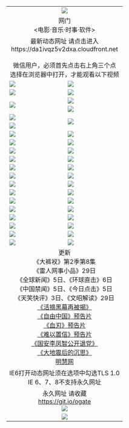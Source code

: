 ﻿<table>
  <tr></tr>
  <tr><td colspan=2 align=center><img src="https://cloud.githubusercontent.com/assets/11880933/13434984/f430fae2-e012-11e5-814f-c2df1e82b247.jpg" /></td></tr>
  <tr><td colspan=2 align=center>网门<br><电影·音乐·时事·软件></td></tr>
  <tr><td colspan=2 align=center>最新动态网址 请点击进入
<br>https://da1ivqz5v2dxa.cloudfront.net
      <br><br>微信用户，必须首先点击右上角三个点<br>选择在浏览器中打开，才能观看以下视频</td>
  </tr>
  <tr>
    <td><a href="https://da1ivqz5v2dxa.cloudfront.net/ogNice.aspx" target="_blank"><img src="https://da1ivqz5v2dxa.cloudfront.net/Up/0WCYY.jpg" /></a></td>
    <td><a href="https://da1ivqz5v2dxa.cloudfront.net/onCO.aspx?ob=600%E4%BA%8B%E7%89%A9&op=%E5%A2%9E%E5%88%A0%E6%94%B9&args=WH1~%23%E7%B1%BB%E5%9E%8B6%E6%96%B0%E9%97%BB%7c%23%E7%B1%BB%E5%9E%8B6%E8%AF%84%E8%AE%BA&mode=" target="_blank"><img src="https://da1ivqz5v2dxa.cloudfront.net/Up/0WZTT.jpg" /></a></td> 
  </tr>
  <tr>
    <td><a href="https://da1ivqz5v2dxa.cloudfront.net/ogDY.aspx" target="_blank"><img src="https://da1ivqz5v2dxa.cloudfront.net/Up/0FK.jpg" /></a></td>
    <td><a href="https://da1ivqz5v2dxa.cloudfront.net/ogST.aspx" target="_blank"><img src="https://da1ivqz5v2dxa.cloudfront.net/Up/0ST.jpg" /></a></td> 
  </tr>
  <tr>
    <td rowspan=2><a href="https://da1ivqz5v2dxa.cloudfront.net/ogUP.aspx?name=11DKC.mp4&count=T:2,2:8,1:16&from=github" target="_blank"><img src="https://da1ivqz5v2dxa.cloudfront.net/Up/11DKC1.jpg" /></a></td> 
    <td><div><a href="https://da1ivqz5v2dxa.cloudfront.net/ogUP.aspx?name=LRWS.mp4&count=7B:8,6B:44,5A:10,5B:35,4A:14,4B:19,3A:10,3B:26,2A:16,2B:21,1A:23,1B:29&current=7B:8" target="_blank"><img src="https://da1ivqz5v2dxa.cloudfront.net/Up/LRWS.jpg" /></a></td>
   </tr>
  <tr>
    <td><a href="https://da1ivqz5v2dxa.cloudfront.net/ogNiceVedio.aspx" target="_blank"><img src="https://da1ivqz5v2dxa.cloudfront.net/Up/TGKDY.jpg" /></a></td>
  </tr>
  <tr>
    <td><a href="https://da1ivqz5v2dxa.cloudfront.net/ogUP.aspx?name=JQR.mp4&count=2" target="_blank"><img src="https://da1ivqz5v2dxa.cloudfront.net/Up/JQR.jpg" /></a></td>   
    <td rowspan=2><a href="https://da1ivqz5v2dxa.cloudfront.net/ogUP.aspx?name=JP.mp4&count=9" target="_blank"><img src="https://da1ivqz5v2dxa.cloudfront.net/Up/JP.jpg" /></td>
  </tr>
  <tr>
    <td><a href="https://da1ivqz5v2dxa.cloudfront.net/ogUP.aspx?name=WH.mp4" target="_blank"><img src="https://da1ivqz5v2dxa.cloudfront.net/Up/WH.jpg" /></a></td>
  </tr>
  <tr>
    <td><a href="https://da1ivqz5v2dxa.cloudfront.net/ogUP.aspx?name=SSZJ.mp4&count=SP:6,480P:9" target="_blank"><img src="https://da1ivqz5v2dxa.cloudfront.net/Up/SSZJ.jpg" /></a></td>
    <td><a href="https://da1ivqz5v2dxa.cloudfront.net/ogUP.aspx?name=ZY.mp4&count=2015:16" target="_blank"><img src="https://da1ivqz5v2dxa.cloudfront.net/Up/ZY.jpg" /></a</td>
  </tr>
  <tr>
    <td><a href="https://da1ivqz5v2dxa.cloudfront.net/ogUP.aspx?name=XTFY.mp4&count=B:2,A:24" target="_blank"><img src="https://da1ivqz5v2dxa.cloudfront.net/Up/XTFY.jpg" /></a></td>
    <td><a href="https://da1ivqz5v2dxa.cloudfront.net/ogUP.aspx?name=1XQK.mp4&count=13" target="_blank"><img src="https://da1ivqz5v2dxa.cloudfront.net/Up/1XQK.jpg" /></a</td>
  </tr>
  <tr>
    <td><a href="https://da1ivqz5v2dxa.cloudfront.net/ogUP.aspx?name=1LYF.mp4&count=2" target="_blank"><img src="https://da1ivqz5v2dxa.cloudfront.net/Up/1LYF0.jpg" /></a></td>
    <td><a href="https://da1ivqz5v2dxa.cloudfront.net/ogUP.aspx?name=1ZGC.mp4&count=6" target="_blank"><img src="https://da1ivqz5v2dxa.cloudfront.net/Up/1ZGC0.jpg" /></a></td>
  </tr>
  <tr>
    <td><a href="https://da1ivqz5v2dxa.cloudfront.net/ogUP.aspx?name=1ZKM.mp4&count=3&current=3" target="_blank"><img src="https://da1ivqz5v2dxa.cloudfront.net/Up/1ZKM0.jpg" /></a></td>  
    <td><a href="https://da1ivqz5v2dxa.cloudfront.net/ogUP.aspx?name=1WWY.mp4&count=6&current=6" target="_blank"><img src="https://da1ivqz5v2dxa.cloudfront.net/Up/1WWY0.jpg" /></a></td>
  </tr>
  <tr>
    <td><a href="https://da1ivqz5v2dxa.cloudfront.net/ogUP.aspx?name=10JGY.mp4&count=3" target="_blank"><img src="https://da1ivqz5v2dxa.cloudfront.net/Up/10JGY0.jpg" /></a></td>
    <td><a href="https://da1ivqz5v2dxa.cloudfront.net/ogUP.aspx?name=10CYS.mp4&count=2" target="_blank"><img src="https://da1ivqz5v2dxa.cloudfront.net/Up/10CYS0.jpg" /></a></td>
  </tr>
  <tr>
    <td><a href="https://da1ivqz5v2dxa.cloudfront.net/ogUP.aspx?name=4SQQ.mp4&count=201603:5,201602:20,201601:21&current=201603:5" target="_blank"><img src="https://da1ivqz5v2dxa.cloudfront.net/Up/4SQQ0.jpg"/></a></td>
    <td><a href="https://da1ivqz5v2dxa.cloudfront.net/ogUP.aspx?name=4SHQ.mp4&count=201603:6,201602:27,201601:28&current=201603:6" target="_blank"><img src="https://da1ivqz5v2dxa.cloudfront.net/Up/4SHQ0.jpg"/></a></td>
  </tr>
  <tr>
    <td><a href="https://da1ivqz5v2dxa.cloudfront.net/ogUP.aspx?name=4SZG.mp4&count=201603:5,201602:21,201601:23&current=201603:5" target="_blank"><img src="https://da1ivqz5v2dxa.cloudfront.net/Up/4SZG0.jpg"/></a></td>
    <td><a href="https://da1ivqz5v2dxa.cloudfront.net/ogUP.aspx?name=4SDJ.mp4&count=201603A:5,201603B:4,201602A:24,201602B:7,201601A:48,201601B:6&current=201603A:5" target="_blank"><img src="https://da1ivqz5v2dxa.cloudfront.net/Up/4SDJ0.jpg"/></a></td>
  </tr>
  <tr>
    <td><a href="https://da1ivqz5v2dxa.cloudfront.net/ogUP.aspx?name=4CTX.mp4&count=201603:1,201602:3,201601:4&current=201603:1" target="_blank"><img src="https://da1ivqz5v2dxa.cloudfront.net/Up/4CTX0.jpg"/></a></td>
    <td><a href="https://da1ivqz5v2dxa.cloudfront.net/ogUP.aspx?name=4CWZ.mp4&count=201602:4,201601:4&current=201602:4" target="_blank"><img src="https://da1ivqz5v2dxa.cloudfront.net/Up/4CWZ0.jpg"/></a></td>
  </tr>
  <tr>
    <td><a href="https://da1ivqz5v2dxa.cloudfront.net/onUP.aspx?name=https://d2t6x1lwzcff38.cloudfront.net/" target="_blank"><img src="https://da1ivqz5v2dxa.cloudfront.net/Up/0DTW.jpg"/></a></td>
    <td><a href="https://da1ivqz5v2dxa.cloudfront.net/onUP.aspx?name=https://d240ns8up8earz.cloudfront.net/acenter/" target="_blank"><img src="https://da1ivqz5v2dxa.cloudfront.net/Up/0TDW.jpg" /></a></td>
  </tr>
  <tr>
    <td><a href="https://da1ivqz5v2dxa.cloudfront.net/onUP.aspx?name=https://d4508d6vomz2p.cloudfront.net/gb/nsc413.htm" target="_blank"><img src="https://da1ivqz5v2dxa.cloudfront.net/Up/0DJY.jpg" /></a></td>
    <td><a href="https://da1ivqz5v2dxa.cloudfront.net/onUP.aspx?name=https://d3bxwq7vzudb5l.cloudfront.net/xtr/gb/prog204.html" target="_blank"><img src="https://da1ivqz5v2dxa.cloudfront.net/Up/0XTR.jpg" /></a></td>
  </tr>
  <tr>
    <td><a href="https://da1ivqz5v2dxa.cloudfront.net/onUP.aspx?name=https://d3aj00iefsmfgc.cloudfront.net/" target="_blank"><img src="https://da1ivqz5v2dxa.cloudfront.net/Up/0MHW.jpg" /></a></td>
    <td><a href="https://da1ivqz5v2dxa.cloudfront.net/onUP.aspx?name=https://d1lcj91uv80klr.cloudfront.net/" target="_blank"><img src="https://da1ivqz5v2dxa.cloudfront.net/Up/0ZJW.jpg" /></a></td>
  </tr>
  <tr>
    <td><a href="https://da1ivqz5v2dxa.cloudfront.net/ogUP.aspx?name=0FG.zip" target="_blank"><img src="https://da1ivqz5v2dxa.cloudfront.net/Up/0FG.jpg" /></a></td>
    <td><a href="https://da1ivqz5v2dxa.cloudfront.net/ogUP.aspx?name=0FGA.apk" target="_blank"><img src="https://da1ivqz5v2dxa.cloudfront.net/Up/0FGA.jpg" /></a></td>
  </tr>
  <tr>
    <td><a href="https://da1ivqz5v2dxa.cloudfront.net/ogUP.aspx?name=0U.zip" target="_blank"><img src="https://da1ivqz5v2dxa.cloudfront.net/Up/0U.jpg" /></a></td>
    <td><a href="https://da1ivqz5v2dxa.cloudfront.net/ogUP.aspx?name=0UA.apk" target="_blank"><img src="https://da1ivqz5v2dxa.cloudfront.net/Up/0UA.jpg" /></a></td>
  </tr>
  <tr>
    <td><a href="https://da1ivqz5v2dxa.cloudfront.net/ogUP.aspx?name=0iPPOTV.zip" target="_blank"><img src="https://da1ivqz5v2dxa.cloudfront.net/Up/0iPPOTV.jpg" /></a></td>
    <td><a href="https://da1ivqz5v2dxa.cloudfront.net/ogUP.aspx?name=0iNTD.apk" target="_blank"><img src="https://da1ivqz5v2dxa.cloudfront.net/Up/0iNTD.jpg" /></a></td>
  </tr>
  <tr>
    <td colspan=2 align=center>更新<br>
      《大裤衩》第2季第8集<br>
      《雷人网事小品》29日<br>
      《全球新闻》5日、《环球直击》6日<br>
      《中国禁闻》5日、《今日点击》5日<br>
      《天笑快评》3日、《文昭解读》29日<br>
      <a href="https://da1ivqz5v2dxa.cloudfront.net/ogUP.aspx?name=SSZJ480P9.mp4" target="_blank">《活摘黑幕再被揭》</a><br>
      <a href="https://da1ivqz5v2dxa.cloudfront.net/ogUP.aspx?name=11ZYZG0.mp4" target="_blank">《自由中国》预告片</a><br>
      <a href="https://da1ivqz5v2dxa.cloudfront.net/ogUP.aspx?name=11XR.mp4" target="_blank">《血刃》预告片</a><br>
      <a href="https://da1ivqz5v2dxa.cloudfront.net/ogUP.aspx?name=11NYZX.mp4&count=2" target="_blank">《难以置信》预告片</a><br>
      <a href="https://da1ivqz5v2dxa.cloudfront.net/ogUP.aspx?name=4LFZ.mp4" target="_blank">《国安李凤智公开退党》</a><br>
      <a href="https://da1ivqz5v2dxa.cloudfront.net/ogUP.aspx?name=4DDZHDCS.mp4" target="_blank">《大地震后的沉思》</a><br>
      <a href="https://da1ivqz5v2dxa.cloudfront.net/onUP.aspx?name=https://www.minghui.org/" target="_blank">明慧网</a></td>
    </td>
  </tr>
  <tr>
    <td colspan=2 align=center>IE6打开动态网址须在选项中勾选TLS 1.0<br/>IE 6、7、8不支持永久网址<br/>
      <!--微信可扫描以下临时二维码<br/>https://bit.ly/1mBQHW8<br/><a href="https://da1ivqz5v2dxa.cloudfront.net/Up/0WMGDL3.png" target="_blank"><img src="https://da1ivqz5v2dxa.cloudfront.net/Up/0WMGD3.png"/></a><br-->
  </tr>
  <tr>
    <td colspan=2 align=center>永久网址 请收藏<br/><a href="https://git.io/ogate" target="_blank">https://git.io/ogate</a><br/><a href="https://da1ivqz5v2dxa.cloudfront.net/Up/0WMGDL2.png" target="_blank"><img src="https://da1ivqz5v2dxa.cloudfront.net/Up/0WMGD2.png"/></a></td>
  </tr>
  <tr>
    <td colspan=2 align=center><a href="https://da1ivqz5v2dxa.cloudfront.net/ogUP.aspx?name=0oGate.apk" target="_blank"><img src="https://da1ivqz5v2dxa.cloudfront.net/Up/0WMAZ.jpg" /></a></td>
  </tr>
  <!--tr>
    <td colspan=2 align=center>可能失效的动态网址
    </td>
  </tr-->
</table>
